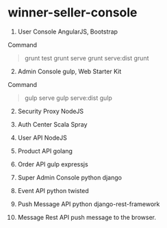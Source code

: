 winner-seller-console
=====================

1. User Console
AngularJS, Bootstrap

Command
>grunt test
>grunt serve
>grunt serve:dist
>grunt

2. Admin Console
gulp, Web Starter Kit

Command
>gulp serve
>gulp serve:dist
>gulp 

2. Security Proxy
NodeJS

3. Auth Center
Scala Spray

4. User API
NodeJS

5. Product API
golang

6. Order API
gulp expressjs 

7. Super Admin Console
python django

8. Event API
python twisted

9. Push Message API
python django-rest-framework

10. Message Rest API
push message to the browser.








